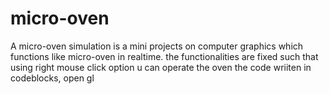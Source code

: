 # micro-oven
 A micro-oven simulation  is a mini projects  on computer graphics which functions like micro-oven in realtime. the functionalities are  fixed such that using right mouse click option u can operate the oven  the code wriiten in codeblocks, open gl
